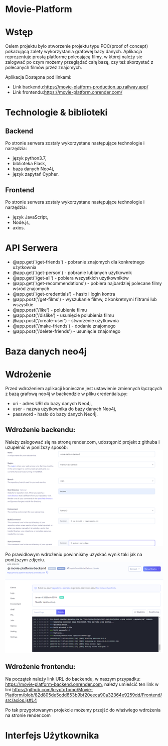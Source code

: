 # Movie-Platform

Wstęp
==========================
Celem projektu było stworzenie projektu typu POC(proof of concept) pokazującą zalety wykorzystania grafowej bazy danych. Aplikacja reprezentuje prostą platformę polecającą filmy, w której należy sie zalogwać po czym możemy przeglądać całą bazę, czy też skorzystać z polecanych filmów przez znajomych.

Aplikacja Dostępna pod linkami:
* Link backendu:https://movie-platform-production.up.railway.app/
* Link frontendu:https://movie-platform.onrender.com/


Technologie & biblioteki
==========================

Backend
--------
Po stronie serwera zostały wykorzystane następujące technologie i narzędzia:
* język python3.7,
* biblioteka Flask,
* baza danych Neo4j,
* język zapytań Cypher.

Frontend
--------
Po stronie serwera zostały wykorzystane następujące technologie i narzędzia:
* język JavaScript,
* Node.js,
* axios.

API Serwera
===========

* @app.get('/get-friends') - pobranie znajomych dla konkretnego użytkownia
* @app.get('/get-person') - pobranie lubianych użytkownik
* @app.get('/get-all') - pobiera wszystkich użytkowników
* @app.get('/get-recommendations') - pobiera najbardziej polecane filmy wśród znajomych
* @app.get('/get-credentials') - hasło i login kontra
* @app.post('/get-films') - wyszukanie filmw, z konkretnymi filtrami lub wszystkie
* @app.post('/like') - polubienie filmu
* @app.post('/dislike') - usunięcie polubienia filmu
* @app.post('/create-user') - stworzenie użytkownia
* @app.post('/make-friends') - dodanie znajomego
* @app.post('/delete-friends') - usunięcie znajomego

Baza danych neo4j
=================

Wdrożenie
===========
Przed wdrożeniem aplikacji konieczne jest ustawienie zmiennych łączących z bazą grafową neo4j w backendzie w pliku credentials.py:
* uri - adres URI do bazy danych Neo4j,
* user - nazwa użytkownika do bazy danych Neo4j,
* password - hasło do bazy danych Neo4j.

Wdrożenie backendu:
--------------------

Należy zalogować się na stronę render.com, udostępnić projekt z githuba i uzupełnić w poniższy sposób:
![alt text](images/backend.png)

Po prawidłowym wdrożeniu powinniśmy uzyskać wynik taki jak na poniższym zdjęciu.
![alt text](images/backend_working.png)

Wdrożenie frontendu:
--------------------
Na początek należy link URL do backendu, w naszym przypadku: https://movie-platform-backend.onrender.com, należy umieścić ten link w lini https://github.com/kryptoTomo/Movie-Platform/blob/82d805de5cdd653b9bf20eeca90a32364e9259dd/Frontend/src/axios.js#L4

Po tak przygotowanym projekcie możemy przejść do właświego wdrożenia na stronie render.com


Interfejs Użytkownika
===========



